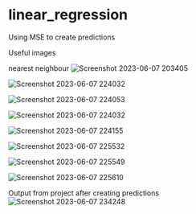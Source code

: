 # linear_regression
Using MSE to create predictions

Useful images

nearest neighbour 
![Screenshot 2023-06-07 203405](https://github.com/Asfandyar-Khan-2022/linear_regression/assets/117299102/91fcad11-7704-4040-9dee-9a61716f5dcc)

![Screenshot 2023-06-07 224032](https://github.com/Asfandyar-Khan-2022/linear_regression/assets/117299102/4e9aeffe-26cc-46ac-81dd-349734182351)

![Screenshot 2023-06-07 224053](https://github.com/Asfandyar-Khan-2022/linear_regression/assets/117299102/89def06f-e15f-4506-b6a4-7bba149e4131)

![Screenshot 2023-06-07 224032](https://github.com/Asfandyar-Khan-2022/linear_regression/assets/117299102/2f254f1d-412c-40af-8e0a-37c4763e648d)

![Screenshot 2023-06-07 224155](https://github.com/Asfandyar-Khan-2022/linear_regression/assets/117299102/8d91175b-a67b-4d6f-a78f-55936c676e7f)

![Screenshot 2023-06-07 225532](https://github.com/Asfandyar-Khan-2022/linear_regression/assets/117299102/fd5abfe1-057b-4c4a-ac4b-5660b7139f31)

![Screenshot 2023-06-07 225549](https://github.com/Asfandyar-Khan-2022/linear_regression/assets/117299102/f19f8f88-c11c-4eb0-a533-1ae45ef33846)

![Screenshot 2023-06-07 225610](https://github.com/Asfandyar-Khan-2022/linear_regression/assets/117299102/4b9a5af6-3c14-492f-8cc2-4d46064f4784)

Output from project after creating predictions
![Screenshot 2023-06-07 234248](https://github.com/Asfandyar-Khan-2022/linear_regression/assets/117299102/476b0bc6-cbc8-4767-954e-4fcaf83bcc96)
